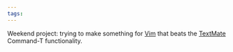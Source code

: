 ```yaml
---
tags: 
---
```


Weekend project: trying to make something for [Vim](/wiki/Vim) that beats the [TextMate](/wiki/TextMate) Command-T functionality.
